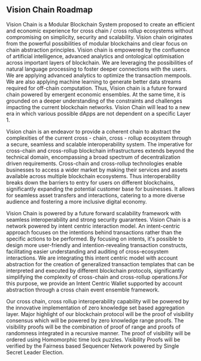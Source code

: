 ## Vision Chain Roadmap

Vision Chain is a Modular Blockchain System proposed to create an efficient and economic experience for cross chain / cross rollup ecosystems without compromising on simplicity, security and scalability.  Vision chain originates from the powerful possibilities of modular blockchains and clear focus on chain abstraction principles. Vision chain is empowered by the confluence of artificial intelligence, advanced analytics and ontological optimisation across important layers of blockchain. We are leveraging the possibilities of natural language processing to foster deeper connections with the users. We are applying advanced analytics to optimize the transaction mempools. We are also applying machine learning to generate better data streams required for off-chain computation. Thus, Vision chain is a future forward chain powered by emergent economic ensembles. At the same time, it is grounded on a deeper understanding of the constraints and challenges impacting the current blockchain networks. Vision Chain will lead to a new era in which various possible dApps are not dependent on a specific Layer 1. 

Vision chain is an endeavor to provide a coherent chain to abstract the complexities of the current cross - chain, cross - rollup ecosystem through a secure, seamless and scalable interoperability system. The imperative for cross-chain and cross-rollup blockchain infrastructures extends beyond the technical domain, encompassing a broad spectrum of decentralization driven requirements. Cross-chain and cross-rollup technologies enable businesses to access a wider market by making their services and assets available across multiple blockchain ecosystems. Thus interoperability breaks down the barriers to entry for users on different blockchains, significantly expanding the potential customer base for businesses. It allows for seamless asset transfers and interactions, catering to a more diverse audience and fostering a more inclusive digital economy. 

Vision Chain is powered by a future forward scalability framework with seamless interoperability and strong security guarantees. Vision Chain is a network powered by intent centric interaction model. An intent-centric approach focuses on the intentions behind transactions rather than the specific actions to be performed. By focusing on intents, it's possible to design more user-friendly and intention-revealing transaction constructs, facilitating easier understanding and auditing of cross-ecosystem interactions. We are integrating this intent centric model with account abstraction for the creation of generalized transaction templates that can be interpreted and executed by different blockchain protocols, significantly simplifying the complexity of cross-chain and cross-rollup operations.For this purpose, we provide an Intent Centric Wallet supported by account abstraction through a cross chain event ensemble framework. 

Our cross chain, cross rollup interoperability capability will be powered by the innovative implementation of zero knowledge set based aggregation layer. Major highlight of our blockchain protocol will be the proof of visibility consensus which will be powered by zero knowledge range proofs. The visibility proofs will be the combination of proof of range and proofs of randomness integrated in a recursive manner. The proof of visibility will  be ordered using Homomorphic time lock puzzles. Visibility Proofs will be verified by the Fairness based Sequencer Network powered by Single Secret Leader Election. 

<!--

**Here are some ideas to get you started:**

🙋‍♀️ A short introduction - what is your organization all about?
🌈 Contribution guidelines - how can the community get involved?
👩‍💻 Useful resources - where can the community find your docs? Is there anything else the community should know?
🍿 Fun facts - what does your team eat for breakfast?
🧙 Remember, you can do mighty things with the power of [Markdown](https://docs.github.com/github/writing-on-github/getting-started-with-writing-and-formatting-on-github/basic-writing-and-formatting-syntax)
-->
